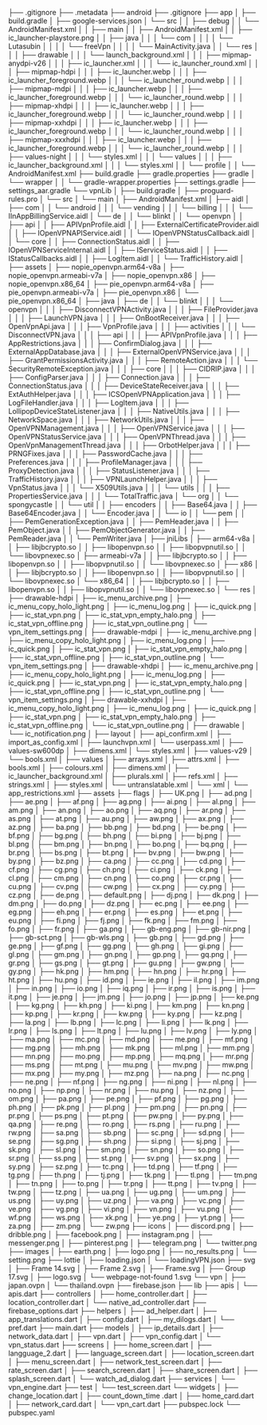 ├── .gitignore
├── .metadata
├── android
    ├── .gitignore
    ├── app
    │   ├── build.gradle
    │   ├── google-services.json
    │   └── src
    │   │   ├── debug
    │   │       └── AndroidManifest.xml
    │   │   ├── main
    │   │       ├── AndroidManifest.xml
    │   │       ├── ic_launcher-playstore.png
    │   │       ├── java
    │   │       │   └── com
    │   │       │   │   └── Lutasubin
    │   │       │   │       └── freeVpn
    │   │       │   │           └── MainActivity.java
    │   │       └── res
    │   │       │   ├── drawable
    │   │       │       └── launch_background.xml
    │   │       │   ├── mipmap-anydpi-v26
    │   │       │       ├── ic_launcher.xml
    │   │       │       └── ic_launcher_round.xml
    │   │       │   ├── mipmap-hdpi
    │   │       │       ├── ic_launcher.webp
    │   │       │       ├── ic_launcher_foreground.webp
    │   │       │       └── ic_launcher_round.webp
    │   │       │   ├── mipmap-mdpi
    │   │       │       ├── ic_launcher.webp
    │   │       │       ├── ic_launcher_foreground.webp
    │   │       │       └── ic_launcher_round.webp
    │   │       │   ├── mipmap-xhdpi
    │   │       │       ├── ic_launcher.webp
    │   │       │       ├── ic_launcher_foreground.webp
    │   │       │       └── ic_launcher_round.webp
    │   │       │   ├── mipmap-xxhdpi
    │   │       │       ├── ic_launcher.webp
    │   │       │       ├── ic_launcher_foreground.webp
    │   │       │       └── ic_launcher_round.webp
    │   │       │   ├── mipmap-xxxhdpi
    │   │       │       ├── ic_launcher.webp
    │   │       │       ├── ic_launcher_foreground.webp
    │   │       │       └── ic_launcher_round.webp
    │   │       │   ├── values-night
    │   │       │       └── styles.xml
    │   │       │   └── values
    │   │       │       ├── ic_launcher_background.xml
    │   │       │       └── styles.xml
    │   │   └── profile
    │   │       └── AndroidManifest.xml
    ├── build.gradle
    ├── gradle.properties
    ├── gradle
    │   └── wrapper
    │   │   └── gradle-wrapper.properties
    ├── settings.gradle
    ├── settings_aar.gradle
    └── vpnLib
    │   ├── build.gradle
    │   ├── proguard-rules.pro
    │   └── src
    │       └── main
    │           ├── AndroidManifest.xml
    │           ├── aidl
    │               ├── com
    │               │   └── android
    │               │   │   └── vending
    │               │   │       └── billing
    │               │   │           └── IInAppBillingService.aidl
    │               └── de
    │               │   └── blinkt
    │               │       └── openvpn
    │               │           ├── api
    │               │               ├── APIVpnProfile.aidl
    │               │               ├── ExternalCertificateProvider.aidl
    │               │               ├── IOpenVPNAPIService.aidl
    │               │               └── IOpenVPNStatusCallback.aidl
    │               │           └── core
    │               │               ├── ConnectionStatus.aidl
    │               │               ├── IOpenVPNServiceInternal.aidl
    │               │               ├── IServiceStatus.aidl
    │               │               ├── IStatusCallbacks.aidl
    │               │               ├── LogItem.aidl
    │               │               └── TrafficHistory.aidl
    │           ├── assets
    │               ├── nopie_openvpn.arm64-v8a
    │               ├── nopie_openvpn.armeabi-v7a
    │               ├── nopie_openvpn.x86
    │               ├── nopie_openvpn.x86_64
    │               ├── pie_openvpn.arm64-v8a
    │               ├── pie_openvpn.armeabi-v7a
    │               ├── pie_openvpn.x86
    │               └── pie_openvpn.x86_64
    │           ├── java
    │               ├── de
    │               │   └── blinkt
    │               │   │   └── openvpn
    │               │   │       ├── DisconnectVPNActivity.java
    │               │   │       ├── FileProvider.java
    │               │   │       ├── LaunchVPN.java
    │               │   │       ├── OnBootReceiver.java
    │               │   │       ├── OpenVpnApi.java
    │               │   │       ├── VpnProfile.java
    │               │   │       ├── activities
    │               │   │           └── DisconnectVPN.java
    │               │   │       ├── api
    │               │   │           ├── APIVpnProfile.java
    │               │   │           ├── AppRestrictions.java
    │               │   │           ├── ConfirmDialog.java
    │               │   │           ├── ExternalAppDatabase.java
    │               │   │           ├── ExternalOpenVPNService.java
    │               │   │           ├── GrantPermissionsActivity.java
    │               │   │           ├── RemoteAction.java
    │               │   │           └── SecurityRemoteException.java
    │               │   │       ├── core
    │               │   │           ├── CIDRIP.java
    │               │   │           ├── ConfigParser.java
    │               │   │           ├── Connection.java
    │               │   │           ├── ConnectionStatus.java
    │               │   │           ├── DeviceStateReceiver.java
    │               │   │           ├── ExtAuthHelper.java
    │               │   │           ├── ICSOpenVPNApplication.java
    │               │   │           ├── LogFileHandler.java
    │               │   │           ├── LogItem.java
    │               │   │           ├── LollipopDeviceStateListener.java
    │               │   │           ├── NativeUtils.java
    │               │   │           ├── NetworkSpace.java
    │               │   │           ├── NetworkUtils.java
    │               │   │           ├── OpenVPNManagement.java
    │               │   │           ├── OpenVPNService.java
    │               │   │           ├── OpenVPNStatusService.java
    │               │   │           ├── OpenVPNThread.java
    │               │   │           ├── OpenVpnManagementThread.java
    │               │   │           ├── OrbotHelper.java
    │               │   │           ├── PRNGFixes.java
    │               │   │           ├── PasswordCache.java
    │               │   │           ├── Preferences.java
    │               │   │           ├── ProfileManager.java
    │               │   │           ├── ProxyDetection.java
    │               │   │           ├── StatusListener.java
    │               │   │           ├── TrafficHistory.java
    │               │   │           ├── VPNLaunchHelper.java
    │               │   │           ├── VpnStatus.java
    │               │   │           └── X509Utils.java
    │               │   │       └── utils
    │               │   │           ├── PropertiesService.java
    │               │   │           └── TotalTraffic.java
    │               └── org
    │               │   └── spongycastle
    │               │       └── util
    │               │           ├── encoders
    │               │               ├── Base64.java
    │               │               ├── Base64Encoder.java
    │               │               └── Encoder.java
    │               │           └── io
    │               │               └── pem
    │               │                   ├── PemGenerationException.java
    │               │                   ├── PemHeader.java
    │               │                   ├── PemObject.java
    │               │                   ├── PemObjectGenerator.java
    │               │                   ├── PemReader.java
    │               │                   └── PemWriter.java
    │           ├── jniLibs
    │               ├── arm64-v8a
    │               │   ├── libjbcrypto.so
    │               │   ├── libopenvpn.so
    │               │   ├── libopvpnutil.so
    │               │   └── libovpnexec.so
    │               ├── armeabi-v7a
    │               │   ├── libjbcrypto.so
    │               │   ├── libopenvpn.so
    │               │   ├── libopvpnutil.so
    │               │   └── libovpnexec.so
    │               ├── x86
    │               │   ├── libjbcrypto.so
    │               │   ├── libopenvpn.so
    │               │   ├── libopvpnutil.so
    │               │   └── libovpnexec.so
    │               └── x86_64
    │               │   ├── libjbcrypto.so
    │               │   ├── libopenvpn.so
    │               │   ├── libopvpnutil.so
    │               │   └── libovpnexec.so
    │           └── res
    │               ├── drawable-hdpi
    │                   ├── ic_menu_archive.png
    │                   ├── ic_menu_copy_holo_light.png
    │                   ├── ic_menu_log.png
    │                   ├── ic_quick.png
    │                   ├── ic_stat_vpn.png
    │                   ├── ic_stat_vpn_empty_halo.png
    │                   ├── ic_stat_vpn_offline.png
    │                   ├── ic_stat_vpn_outline.png
    │                   └── vpn_item_settings.png
    │               ├── drawable-mdpi
    │                   ├── ic_menu_archive.png
    │                   ├── ic_menu_copy_holo_light.png
    │                   ├── ic_menu_log.png
    │                   ├── ic_quick.png
    │                   ├── ic_stat_vpn.png
    │                   ├── ic_stat_vpn_empty_halo.png
    │                   ├── ic_stat_vpn_offline.png
    │                   ├── ic_stat_vpn_outline.png
    │                   └── vpn_item_settings.png
    │               ├── drawable-xhdpi
    │                   ├── ic_menu_archive.png
    │                   ├── ic_menu_copy_holo_light.png
    │                   ├── ic_menu_log.png
    │                   ├── ic_quick.png
    │                   ├── ic_stat_vpn.png
    │                   ├── ic_stat_vpn_empty_halo.png
    │                   ├── ic_stat_vpn_offline.png
    │                   ├── ic_stat_vpn_outline.png
    │                   └── vpn_item_settings.png
    │               ├── drawable-xxhdpi
    │                   ├── ic_menu_copy_holo_light.png
    │                   ├── ic_menu_log.png
    │                   ├── ic_quick.png
    │                   ├── ic_stat_vpn.png
    │                   ├── ic_stat_vpn_empty_halo.png
    │                   ├── ic_stat_vpn_offline.png
    │                   └── ic_stat_vpn_outline.png
    │               ├── drawable
    │                   └── ic_notification.png
    │               ├── layout
    │                   ├── api_confirm.xml
    │                   ├── import_as_config.xml
    │                   ├── launchvpn.xml
    │                   └── userpass.xml
    │               ├── values-sw600dp
    │                   ├── dimens.xml
    │                   └── styles.xml
    │               ├── values-v29
    │                   └── bools.xml
    │               ├── values
    │                   ├── arrays.xml
    │                   ├── attrs.xml
    │                   ├── bools.xml
    │                   ├── colours.xml
    │                   ├── dimens.xml
    │                   ├── ic_launcher_background.xml
    │                   ├── plurals.xml
    │                   ├── refs.xml
    │                   ├── strings.xml
    │                   ├── styles.xml
    │                   └── untranslatable.xml
    │               └── xml
    │                   └── app_restrictions.xml
├── assets
    ├── flags
    │   ├── UK.png
    │   ├── ad.png
    │   ├── ae.png
    │   ├── af.png
    │   ├── ag.png
    │   ├── ai.png
    │   ├── al.png
    │   ├── am.png
    │   ├── an.png
    │   ├── ao.png
    │   ├── aq.png
    │   ├── ar.png
    │   ├── as.png
    │   ├── at.png
    │   ├── au.png
    │   ├── aw.png
    │   ├── ax.png
    │   ├── az.png
    │   ├── ba.png
    │   ├── bb.png
    │   ├── bd.png
    │   ├── be.png
    │   ├── bf.png
    │   ├── bg.png
    │   ├── bh.png
    │   ├── bi.png
    │   ├── bj.png
    │   ├── bl.png
    │   ├── bm.png
    │   ├── bn.png
    │   ├── bo.png
    │   ├── bq.png
    │   ├── br.png
    │   ├── bs.png
    │   ├── bt.png
    │   ├── bv.png
    │   ├── bw.png
    │   ├── by.png
    │   ├── bz.png
    │   ├── ca.png
    │   ├── cc.png
    │   ├── cd.png
    │   ├── cf.png
    │   ├── cg.png
    │   ├── ch.png
    │   ├── ci.png
    │   ├── ck.png
    │   ├── cl.png
    │   ├── cm.png
    │   ├── cn.png
    │   ├── co.png
    │   ├── cr.png
    │   ├── cu.png
    │   ├── cv.png
    │   ├── cw.png
    │   ├── cx.png
    │   ├── cy.png
    │   ├── cz.png
    │   ├── de.png
    │   ├── default.png
    │   ├── dj.png
    │   ├── dk.png
    │   ├── dm.png
    │   ├── do.png
    │   ├── dz.png
    │   ├── ec.png
    │   ├── ee.png
    │   ├── eg.png
    │   ├── eh.png
    │   ├── er.png
    │   ├── es.png
    │   ├── et.png
    │   ├── eu.png
    │   ├── fi.png
    │   ├── fj.png
    │   ├── fk.png
    │   ├── fm.png
    │   ├── fo.png
    │   ├── fr.png
    │   ├── ga.png
    │   ├── gb-eng.png
    │   ├── gb-nir.png
    │   ├── gb-sct.png
    │   ├── gb-wls.png
    │   ├── gb.png
    │   ├── gd.png
    │   ├── ge.png
    │   ├── gf.png
    │   ├── gg.png
    │   ├── gh.png
    │   ├── gi.png
    │   ├── gl.png
    │   ├── gm.png
    │   ├── gn.png
    │   ├── gp.png
    │   ├── gq.png
    │   ├── gr.png
    │   ├── gs.png
    │   ├── gt.png
    │   ├── gu.png
    │   ├── gw.png
    │   ├── gy.png
    │   ├── hk.png
    │   ├── hm.png
    │   ├── hn.png
    │   ├── hr.png
    │   ├── ht.png
    │   ├── hu.png
    │   ├── id.png
    │   ├── ie.png
    │   ├── il.png
    │   ├── im.png
    │   ├── in.png
    │   ├── io.png
    │   ├── iq.png
    │   ├── ir.png
    │   ├── is.png
    │   ├── it.png
    │   ├── je.png
    │   ├── jm.png
    │   ├── jo.png
    │   ├── jp.png
    │   ├── ke.png
    │   ├── kg.png
    │   ├── kh.png
    │   ├── ki.png
    │   ├── km.png
    │   ├── kn.png
    │   ├── kp.png
    │   ├── kr.png
    │   ├── kw.png
    │   ├── ky.png
    │   ├── kz.png
    │   ├── la.png
    │   ├── lb.png
    │   ├── lc.png
    │   ├── li.png
    │   ├── lk.png
    │   ├── lr.png
    │   ├── ls.png
    │   ├── lt.png
    │   ├── lu.png
    │   ├── lv.png
    │   ├── ly.png
    │   ├── ma.png
    │   ├── mc.png
    │   ├── md.png
    │   ├── me.png
    │   ├── mf.png
    │   ├── mg.png
    │   ├── mh.png
    │   ├── mk.png
    │   ├── ml.png
    │   ├── mm.png
    │   ├── mn.png
    │   ├── mo.png
    │   ├── mp.png
    │   ├── mq.png
    │   ├── mr.png
    │   ├── ms.png
    │   ├── mt.png
    │   ├── mu.png
    │   ├── mv.png
    │   ├── mw.png
    │   ├── mx.png
    │   ├── my.png
    │   ├── mz.png
    │   ├── na.png
    │   ├── nc.png
    │   ├── ne.png
    │   ├── nf.png
    │   ├── ng.png
    │   ├── ni.png
    │   ├── nl.png
    │   ├── no.png
    │   ├── np.png
    │   ├── nr.png
    │   ├── nu.png
    │   ├── nz.png
    │   ├── om.png
    │   ├── pa.png
    │   ├── pe.png
    │   ├── pf.png
    │   ├── pg.png
    │   ├── ph.png
    │   ├── pk.png
    │   ├── pl.png
    │   ├── pm.png
    │   ├── pn.png
    │   ├── pr.png
    │   ├── ps.png
    │   ├── pt.png
    │   ├── pw.png
    │   ├── py.png
    │   ├── qa.png
    │   ├── re.png
    │   ├── ro.png
    │   ├── rs.png
    │   ├── ru.png
    │   ├── rw.png
    │   ├── sa.png
    │   ├── sb.png
    │   ├── sc.png
    │   ├── sd.png
    │   ├── se.png
    │   ├── sg.png
    │   ├── sh.png
    │   ├── si.png
    │   ├── sj.png
    │   ├── sk.png
    │   ├── sl.png
    │   ├── sm.png
    │   ├── sn.png
    │   ├── so.png
    │   ├── sr.png
    │   ├── ss.png
    │   ├── st.png
    │   ├── sv.png
    │   ├── sx.png
    │   ├── sy.png
    │   ├── sz.png
    │   ├── tc.png
    │   ├── td.png
    │   ├── tf.png
    │   ├── tg.png
    │   ├── th.png
    │   ├── tj.png
    │   ├── tk.png
    │   ├── tl.png
    │   ├── tm.png
    │   ├── tn.png
    │   ├── to.png
    │   ├── tr.png
    │   ├── tt.png
    │   ├── tv.png
    │   ├── tw.png
    │   ├── tz.png
    │   ├── ua.png
    │   ├── ug.png
    │   ├── um.png
    │   ├── us.png
    │   ├── uy.png
    │   ├── uz.png
    │   ├── va.png
    │   ├── vc.png
    │   ├── ve.png
    │   ├── vg.png
    │   ├── vi.png
    │   ├── vn.png
    │   ├── vu.png
    │   ├── wf.png
    │   ├── ws.png
    │   ├── xk.png
    │   ├── ye.png
    │   ├── yt.png
    │   ├── za.png
    │   ├── zm.png
    │   └── zw.png
    ├── icons
    │   ├── discord.png
    │   ├── dribble.png
    │   ├── facebook.png
    │   ├── instagram.png
    │   ├── messenger.png
    │   ├── pinterest.png
    │   ├── telegram.png
    │   └── twitter.png
    ├── images
    │   ├── earth.png
    │   ├── logo.png
    │   ├── no_results.png
    │   └── setting.png
    ├── lottie
    │   ├── loading.json
    │   └── loadingVPN.json
    ├── svg
    │   ├── Frame 14.svg
    │   ├── Frame 2.svg
    │   ├── Frame.svg
    │   ├── Group 17.svg
    │   ├── logo.svg
    │   └── webpage-not-found 1.svg
    └── vpn
    │   ├── japan.ovpn
    │   └── thailand.ovpn
├── firebase.json
├── lib
    ├── apis
    │   └── apis.dart
    ├── controllers
    │   ├── home_controller.dart
    │   ├── location_controller.dart
    │   └── native_ad_controller.dart
    ├── firebase_options.dart
    ├── helpers
    │   ├── ad_helper.dart
    │   ├── app_translations.dart
    │   ├── config.dart
    │   ├── my_dilogs.dart
    │   └── pref.dart
    ├── main.dart
    ├── models
    │   ├── ip_details.dart
    │   ├── network_data.dart
    │   ├── vpn.dart
    │   ├── vpn_config.dart
    │   └── vpn_status.dart
    ├── screens
    │   ├── home_screen.dart
    │   ├── langguage_2.dart
    │   ├── language_screen.dart
    │   ├── location_screen.dart
    │   ├── menu_screen.dart
    │   ├── network_test_screen.dart
    │   ├── rate_screen.dart
    │   ├── search_screen.dart
    │   ├── share_screen.dart
    │   ├── splash_screen.dart
    │   └── watch_ad_dialog.dart
    ├── services
    │   └── vpn_engine.dart
    ├── test
    │   └── test_screen.dart
    └── widgets
    │   ├── change_location.dart
    │   ├── count_down_time .dart
    │   ├── home_card.dart
    │   ├── network_card.dart
    │   └── vpn_cart.dart
├── pubspec.lock
└── pubspec.yaml
